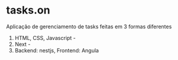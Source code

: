 # tasks.on

Aplicação de gerenciamento de tasks feitas em 3 formas diferentes

1. HTML, CSS, Javascript -
2. Next -
3. Backend: nestjs, Frontend: Angula
